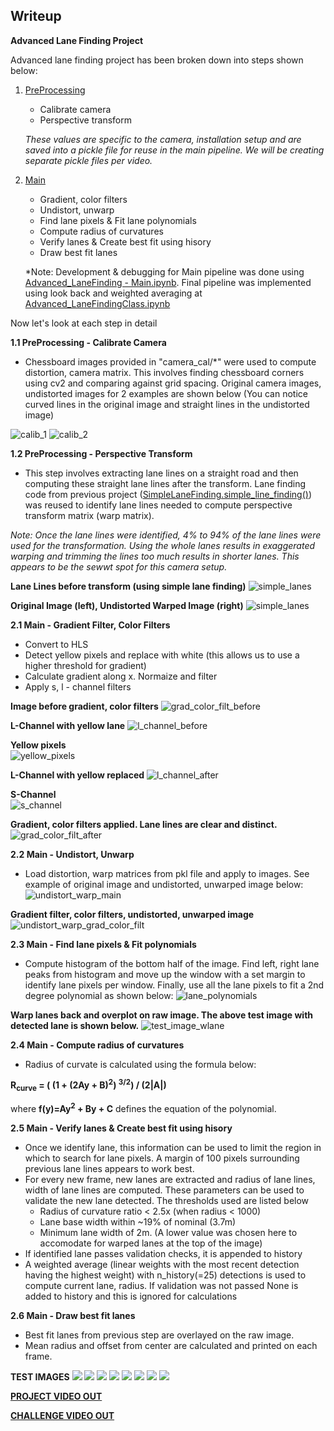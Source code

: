 ## Writeup

**Advanced Lane Finding Project**

Advanced lane finding project has been broken down into steps shown below:

1. [PreProcessing](Advanced_LaneFinding%20-%20PreProcessing.ipynb)
    - Calibrate camera
    - Perspective transform

    *These values are specific to the camera, installation setup and are saved into a pickle file for reuse in the main pipeline. We will be creating separate pickle files per video.*

2. [Main](Advanced_LaneFindingClass.ipynb)
    - Gradient, color filters
    - Undistort, unwarp
    - Find lane pixels & Fit lane polynomials
    - Compute radius of curvatures
    - Verify lanes & Create best fit using hisory
    - Draw best fit lanes

    *Note: Development & debugging for Main pipeline was done using [Advanced_LaneFinding - Main.ipynb](Advanced_LaneFinding%20-%20Main.ipynb). Final pipeline was implemented using look back and weighted averaging at [Advanced_LaneFindingClass.ipynb](Advanced_LaneFindingClass.ipynb)

Now let's look at each step in detail

**1.1 PreProcessing - Calibrate Camera**
- Chessboard images provided in "camera_cal/*" were used to compute distortion, camera matrix. This involves finding chessboard corners using cv2 and comparing against grid spacing. Original camera images, undistorted images for 2 examples are shown below (You can notice curved lines in the original image and straight lines in the undistorted image)

![calib_1](doc_images/camera_calib_1.png "Original, Undistorted Images")
![calib_2](doc_images/camera_calib_2.png "Original, Undistorted Images")

**1.2 PreProcessing - Perspective Transform**
- This step involves extracting lane lines on a straight road and then computing these straight lane lines after the transform. Lane finding code from previous project ([SimpleLaneFinding.simple_line_finding()](./SimpleLaneFinding.py)) was reused to identify lane lines needed to compute perspective transform matrix (warp matrix). 

*Note: Once the lane lines were identified, 4% to 94% of the lane lines were used for the transformation. Using the whole lanes results in exaggerated warping and trimming the lines too much results in shorter lanes. This appears to be the sewwt spot for this camera setup.*

**Lane Lines before transform (using simple lane finding)**
![simple_lanes](doc_images/simple_lanes.png "Lane lines using simple lane finding")

**Original Image (left), Undistorted Warped Image (right)**
![simple_lanes](doc_images/perspective_transform.png "Lane lines before and after perspective transform")

**2.1 Main - Gradient Filter, Color Filters**
- Convert to HLS
- Detect yellow pixels and replace with white (this allows us to use a higher threshold for gradient)
- Calculate gradient along x. Normaize and filter
- Apply s, l - channel filters

**Image before gradient, color filters**
![grad_color_filt_before](doc_images/grad_color_filt_before.png "Image before gradient, color filters")

**L-Channel with yellow lane**
![l_channel_before](doc_images/l_channel_before.png "L-Channel with yellow lane")

**Yellow pixels**   
![yellow_pixels](doc_images/yellow_pixels.png "Yellow pixels")

**L-Channel with yellow replaced**
![l_channel_after](doc_images/l_channel_after.png "L-Channel with yellow replaced")

**S-Channel**   
![s_channel](doc_images/s_channel.png "S-Channel")

**Gradient, color filters applied. Lane lines are clear and distinct.**
![grad_color_filt_after](doc_images/grad_color_filt_after.png "Gradient, color filters applied")

**2.2 Main - Undistort, Unwarp**
- Load distortion, warp matrices from pkl file and apply to images. See example of original image and undistorted, unwarped image below:
![undistort_warp_main](doc_images/undistort_warp_main.png "Original (left), Undistorted, Unwarped(right)")

**Gradient filter, color filters, undistorted, unwarped image**
![undistort_warp_grad_color_filt](doc_images/undistort_warp_grad_color_filt.png "Gradient filter, color filters, undistorted, unwarped image")

**2.3 Main - Find lane pixels & Fit polynomials**
- Compute histogram of the bottom half of the image. Find left, right lane peaks from histogram and move up the window with a set margin to identify lane pixels per window. Finally, use all the lane pixels to fit a 2nd degree polynomial as shown below:
![lane_polynomials](doc_images/lane_polynomials.png "Lanes with polynomial fit")

**Warp lanes back and overplot on raw image. The above test image with detected lane is shown below.**
![test_image_wlane](doc_images/test_image_wlane.png "Test image with detected lane")

**2.4 Main - Compute radius of curvatures**
- Radius of curvate is calculated using the formula below:

**R<sub>curve</sub> = ( (1 + (2Ay + B)<sup>2</sup>) <sup>3/2</sup>) / (2|A|)**

where **f(y)=Ay<sup>2</sup> + By + C** defines the equation of the polynomial.

**2.5 Main - Verify lanes & Create best fit using hisory**
- Once we identify lane, this information can be used to limit the region in which to search for lane pixels. A margin of 100 pixels surrounding previous lane lines appears to work best.
- For every new frame, new lanes are extracted and radius of lane lines, width of lane lines are computed. These parameters can be used to validate the new lane detected. The thresholds used are listed below
    - Radius of curvature ratio < 2.5x  (when radius < 1000)
    - Lane base width within ~19% of nominal (3.7m)
    - Minimum lane width of 2m. (A lower value was chosen here to accomodate for warped lanes at the top of the image)
- If identified lane passes validation checks, it is appended to history
- A weighted average (linear weights with the most recent detection having the highest weight) with n_history(=25) detections is used to compute current lane, radius. If validation was not passed None is added to history and this is ignored for calculations

**2.6 Main - Draw best fit lanes**
- Best fit lanes from previous step are overlayed on the raw image.
- Mean radius and offset from center are calculated and printed on each frame.

**TEST IMAGES**
![](output_images/straight_lines1.jpg)
![](output_images/straight_lines2.jpg)
![](output_images/test1.jpg)
![](output_images/test2.jpg)
![](output_images/test3.jpg)
![](output_images/test4.jpg)
![](output_images/test5.jpg)
![](output_images/test6.jpg)

[**PROJECT VIDEO OUT**](project_video_out.mp4)

[**CHALLENGE VIDEO OUT**](challenge_video_out.mp4)
